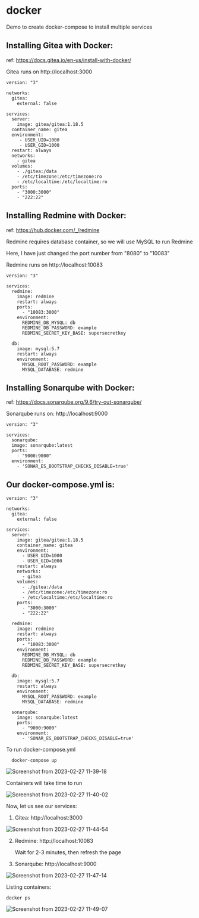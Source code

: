 # docker
Demo to create docker-compose to install multiple services

## Installing Gitea with Docker:

ref: https://docs.gitea.io/en-us/install-with-docker/

Gitea runs on http://localhost:3000

    version: "3"

    networks:
      gitea:
        external: false

    services:
      server:
        image: gitea/gitea:1.18.5
      container_name: gitea
      environment:
         - USER_UID=1000
         - USER_GID=1000
      restart: always
      networks:
        - gitea
      volumes:
        - ./gitea:/data
        - /etc/timezone:/etc/timezone:ro
        - /etc/localtime:/etc/localtime:ro
      ports:
        - "3000:3000"
        - "222:22"

## Installing Redmine with Docker:

ref: https://hub.docker.com/_/redmine

Redmine requires database container, so we will use MySQL to run Redmine

Here, I have just changed the port number from "8080" to "10083"

Redmine runs on http://localhost:10083

    version: "3"
    
    services:
      redmine:
        image: redmine
        restart: always
        ports:
          - "10083:3000"
        environment:
          REDMINE_DB_MYSQL: db
          REDMINE_DB_PASSWORD: example
          REDMINE_SECRET_KEY_BASE: supersecretkey

      db:
        image: mysql:5.7
        restart: always
        environment:
          MYSQL_ROOT_PASSWORD: example
          MYSQL_DATABASE: redmine
        
## Installing Sonarqube with Docker:

ref: https://docs.sonarqube.org/9.6/try-out-sonarqube/

Sonarqube runs on: http://localhost:9000

    version: "3"
    
    services:
      sonarqube:
      image: sonarqube:latest
      ports:
        - "9000:9000"
      environment:
        - 'SONAR_ES_BOOTSTRAP_CHECKS_DISABLE=true'
        
## Our docker-compose.yml is:

    version: "3"

    networks:
      gitea:
        external: false

    services:
      server:
        image: gitea/gitea:1.18.5
        container_name: gitea
        environment:
          - USER_UID=1000
          - USER_GID=1000
        restart: always
        networks:
          - gitea
        volumes:
          - ./gitea:/data
          - /etc/timezone:/etc/timezone:ro
          - /etc/localtime:/etc/localtime:ro
        ports:
          - "3000:3000"
          - "222:22"

      redmine:
        image: redmine
        restart: always
        ports:
          - "10083:3000"
        environment:
          REDMINE_DB_MYSQL: db
          REDMINE_DB_PASSWORD: example
          REDMINE_SECRET_KEY_BASE: supersecretkey

      db:
        image: mysql:5.7
        restart: always
        environment:
          MYSQL_ROOT_PASSWORD: example
          MYSQL_DATABASE: redmine

      sonarqube:
        image: sonarqube:latest
        ports:
          - "9000:9000"
        environment:
          - 'SONAR_ES_BOOTSTRAP_CHECKS_DISABLE=true'
          
  To run docker-compose.yml
      
      docker-compose up
      
  ![Screenshot from 2023-02-27 11-39-18](https://user-images.githubusercontent.com/122020679/221489479-16dc179c-7d96-4c37-9135-96e0c28cc6bb.png)

  Containers will take time to run
  
  ![Screenshot from 2023-02-27 11-40-02](https://user-images.githubusercontent.com/122020679/221487856-f8feeccc-a917-4ec0-a4f6-52e3ace6c2bf.png)


  Now, let us see our services:
  
  1. Gitea: http://localhost:3000

  ![Screenshot from 2023-02-27 11-44-54](https://user-images.githubusercontent.com/122020679/221488570-d8ffbcca-1b45-4511-badd-91a918a4f49d.png)

  2. Redmine: http://localhost:10083

     Wait for 2-3 minutes, then refresh the page
    
  3. Sonarqube: http://localhost:9000
  
  ![Screenshot from 2023-02-27 11-47-14](https://user-images.githubusercontent.com/122020679/221488827-cd3aadc5-4e0a-4d84-89ad-7f1a032fc27e.png)
  
  
  Listing containers:
  
    docker ps
    
   ![Screenshot from 2023-02-27 11-49-07](https://user-images.githubusercontent.com/122020679/221489181-29b07794-abf6-4a77-90fb-9ebddd547030.png)

    
    


      
      
